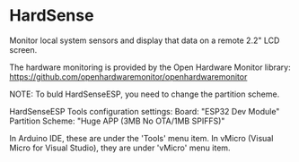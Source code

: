 # HardSense
Monitor local system sensors and display that data on a remote 2.2" LCD screen.

The hardware monitoring is provided by the Open Hardware Monitor library:  https://github.com/openhardwaremonitor/openhardwaremonitor

NOTE:
To buld HardSenseESP, you need to change the partition scheme.

HardSenseESP Tools configuration settings:
	Board:  "ESP32 Dev Module"
	Partition Scheme: "Huge APP (3MB No OTA/1MB SPIFFS)"

In Arduino IDE, these are under the 'Tools' menu item.
In vMicro (Visual Micro for Visual Studio), they are under 'vMicro' menu item.

